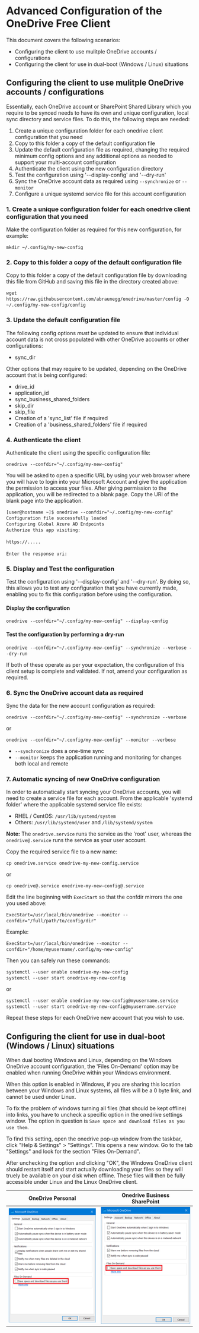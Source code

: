 # Advanced Configuration of the OneDrive Free Client
This document covers the following scenarios:
*   Configuring the client to use mulitple OneDrive accounts / configurations
*   Configuring the client for use in dual-boot (Windows / Linux) situations

## Configuring the client to use mulitple OneDrive accounts / configurations
Essentially, each OneDrive account or SharePoint Shared Library which you require to be synced needs to have its own and unique configuration, local sync directory and service files. To do this, the following steps are needed:
1.  Create a unique configuration folder for each onedrive client configuration that you need
2.  Copy to this folder a copy of the default configuration file
3.  Update the default configuration file as required, changing the required minimum config options and any additional options as needed to support your multi-account configuration
4.  Authenticate the client using the new configuration directory
5.  Test the configuration using '--display-config' and '--dry-run'
6.  Sync the OneDrive account data as required using `--synchronize` or `--monitor`
7.  Configure a unique systemd service file for this account configuration

### 1. Create a unique configuration folder for each onedrive client configuration that you need
Make the configuration folder as required for this new configuration, for example:
```text
mkdir ~/.config/my-new-config
```

### 2. Copy to this folder a copy of the default configuration file
Copy to this folder a copy of the default configuration file by downloading this file from GitHub and saving this file in the directory created above:
```text
wget https://raw.githubusercontent.com/abraunegg/onedrive/master/config -O ~/.config/my-new-config/config
```

### 3. Update the default configuration file
The following config options *must* be updated to ensure that individual account data is not cross populated with other OneDrive accounts or other configurations:
* sync_dir

Other options that may require to be updated, depending on the OneDrive account that is being configured:
*   drive_id
*   application_id
*   sync_business_shared_folders
*   skip_dir
*   skip_file
*   Creation of a 'sync_list' file if required
*   Creation of a 'business_shared_folders' file if required

### 4. Authenticate the client
Authenticate the client using the specific configuration file:
```text
onedrive --confdir="~/.config/my-new-config"
```
You will be asked to open a specific URL by using your web browser where you will have to login into your Microsoft Account and give the application the permission to access your files. After giving permission to the application, you will be redirected to a blank page. Copy the URI of the blank page into the application.
```text
[user@hostname ~]$ onedrive --confdir="~/.config/my-new-config"
Configuration file successfully loaded
Configuring Global Azure AD Endpoints
Authorize this app visiting:

https://.....

Enter the response uri: 

```

### 5. Display and Test the configuration
Test the configuration using '--display-config' and '--dry-run'. By doing so, this allows you to test any configuration that you have currently made, enabling you to fix this configuration before using the configuration.

#### Display the configuration
```text
onedrive --confdir="~/.config/my-new-config" --display-config
```

#### Test the configuration by performing a dry-run
```text
onedrive --confdir="~/.config/my-new-config" --synchronize --verbose --dry-run
```

If both of these operate as per your expectation, the configuration of this client setup is complete and validated. If not, amend your configuration as required.

### 6. Sync the OneDrive account data as required
Sync the data for the new account configuration as required:
```text
onedrive --confdir="~/.config/my-new-config" --synchronize --verbose
```
or 
```text
onedrive --confdir="~/.config/my-new-config" --monitor --verbose
```

*   `--synchronize` does a one-time sync
*   `--monitor` keeps the application running and monitoring for changes both local and remote

### 7. Automatic syncing of new OneDrive configuration
In order to automatically start syncing your OneDrive accounts, you will need to create a service file for each account. From the applicable 'systemd folder' where the applicable systemd service file exists:
*   RHEL / CentOS: `/usr/lib/systemd/system`
*   Others: `/usr/lib/systemd/user` and `/lib/systemd/system`

**Note:** The `onedrive.service` runs the service as the 'root' user, whereas the `onedrive@.service` runs the service as your user account.

Copy the required service file to a new name:
```text
cp onedrive.service onedrive-my-new-config.service
```
or 
```text
cp onedrive@.service onedrive-my-new-config@.service
```

Edit the line beginning with `ExecStart` so that the confdir mirrors the one you used above:
```text
ExecStart=/usr/local/bin/onedrive --monitor --confdir="/full/path/to/config/dir"
```

Example:
```text
ExecStart=/usr/local/bin/onedrive --monitor --confdir="/home/myusername/.config/my-new-config"
```

Then you can safely run these commands:
```text
systemctl --user enable onedrive-my-new-config
systemctl --user start onedrive-my-new-config
```
or
```text
systemctl --user enable onedrive-my-new-config@myusername.service
systemctl --user start onedrive-my-new-config@myusername.service
```

Repeat these steps for each OneDrive new account that you wish to use.

## Configuring the client for use in dual-boot (Windows / Linux) situations
When dual booting Windows and Linux, depending on the Windows OneDrive account configuration, the 'Files On-Demand' option may be enabled when running OneDrive within your Windows environment.

When this option is enabled in Windows, if you are sharing this location between your Windows  and Linux systems, all files will be a 0 byte link, and cannot be used under Linux.

To fix the problem of windows turning all files (that should be kept offline) into links, you have to uncheck a specific option in the onedrive settings window. The option in question is `Save space and download files as you use them`.

To find this setting, open the onedrive pop-up window from the taskbar, click "Help & Settings" > "Settings". This opens a new window. Go to the tab "Settings" and look for the section "Files On-Demand".

After unchecking the option and clicking "OK", the Windows OneDrive client should restart itself and start actually downloading your files so they will truely be available on your disk when offline. These files will then be fully accessible under Linux and the Linux OneDrive client.

| OneDrive Personal | Onedrive Business<br>SharePoint |
|---|---|
| ![Uncheck-Personal](./images/personal-files-on-demand.png) | ![Uncheck-Business](./images/business-files-on-demand.png) |
